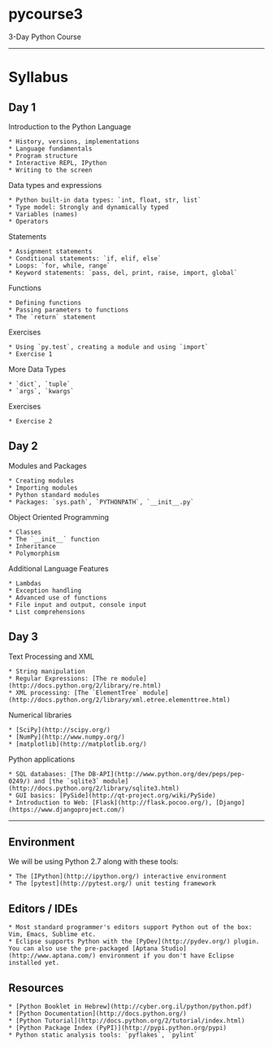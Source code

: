 pycourse3
=========

3-Day Python Course

--------------------------------------------------------------------------------

Syllabus
========

Day 1
-----

Introduction to the Python Language

    * History, versions, implementations
    * Language fundamentals
    * Program structure
    * Interactive REPL, IPython
    * Writing to the screen

Data types and expressions

    * Python built-in data types: `int, float, str, list`
    * Type model: Strongly and dynamically typed
    * Variables (names)
    * Operators

Statements

    * Assignment statements
    * Conditional statements: `if, elif, else`
    * Loops: `for, while, range`
    * Keyword statements: `pass, del, print, raise, import, global`

Functions

    * Defining functions
    * Passing parameters to functions
    * The `return` statement

Exercises

    * Using `py.test`, creating a module and using `import`
    * Exercise 1

More Data Types

    * `dict`, `tuple`
    * `args`, `kwargs`

Exercises

    * Exercise 2

Day 2
-----

Modules and Packages

    * Creating modules
    * Importing modules
    * Python standard modules
    * Packages: `sys.path`, `PYTHONPATH`, `__init__.py`

Object Oriented Programming

    * Classes
    * The `__init__` function
    * Inheritance
    * Polymorphism

Additional Language Features

    * Lambdas
    * Exception handling
    * Advanced use of functions
    * File input and output, console input
    * List comprehensions


Day 3
-----

Text Processing and XML

    * String manipulation
    * Regular Expressions: [The re module](http://docs.python.org/2/library/re.html)
    * XML processing: [The `ElementTree` module](http://docs.python.org/2/library/xml.etree.elementtree.html)

Numerical libraries

    * [SciPy](http://scipy.org/)
    * [NumPy](http://www.numpy.org/)
    * [matplotlib](http://matplotlib.org/)

Python applications

    * SQL databases: [The DB-API](http://www.python.org/dev/peps/pep-0249/) and [the `sqlite3` module](http://docs.python.org/2/library/sqlite3.html)
    * GUI basics: [PySide](http://qt-project.org/wiki/PySide)
    * Introduction to Web: [Flask](http://flask.pocoo.org/), [Django](https://www.djangoproject.com/)

--------------------------------------------------------------------------------

Environment
-----------

We will be using Python 2.7 along with these tools:

    * The [IPython](http://ipython.org/) interactive environment
    * The [pytest](http://pytest.org/) unit testing framework

Editors / IDEs
--------------

    * Most standard programmer's editors support Python out of the box: Vim, Emacs, Sublime etc.
    * Eclipse supports Python with the [PyDev](http://pydev.org/) plugin. You can also use the pre-packaged [Aptana Studio](http://www.aptana.com/) environment if you don't have Eclipse installed yet.

Resources
---------

    * [Python Booklet in Hebrew](http://cyber.org.il/python/python.pdf)
    * [Python Documentation](http://docs.python.org/)
    * [Python Tutorial](http://docs.python.org/2/tutorial/index.html)
    * [Python Package Index (PyPI)](http://pypi.python.org/pypi)
    * Python static analysis tools: `pyflakes`, `pylint`
